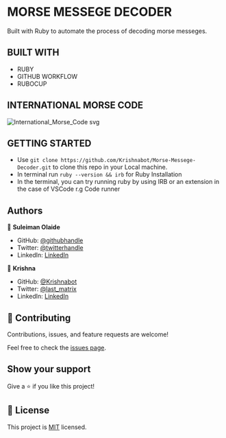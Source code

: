 # MORSE MESSEGE DECODER
Built with Ruby to automate the process of decoding morse messeges.

## BUILT WITH 

- RUBY
- GITHUB WORKFLOW
- RUBOCUP

## INTERNATIONAL MORSE CODE

![International_Morse_Code svg](https://user-images.githubusercontent.com/40334904/199740219-2f6eb7d5-7f04-4853-b996-732736c1b4ed.png)


## GETTING STARTED

- Use `git clone https://github.com/Krishnabot/Morse-Messege-Decoder.git` to clone this repo in your Local machine.
- In terminal  run `ruby --version && irb` for Ruby Installation 
- In the terminal, you can try running ruby by using IRB or an extension in the case of VSCode r.g Code runner

## Authors

👤 **Suleiman Olaide**

- GitHub: [@githubhandle](https://github.com/ceemos96)
- Twitter: [@twitterhandle](https://twitter.com/ceemos_dev)
- LinkedIn: [LinkedIn](https://linkedin.com/in/suleiman-olaide)

👤 **Krishna**

- GitHub: [@Krishnabot](https://github.com/Krishnabot)
- Twitter: [@last_matrix](https://twitter.com/last_matrix)
- LinkedIn: [LinkedIn](https://www.linkedin.com/in/krishna-prasad-acharya-3596bb130/)
## 🤝 Contributing

Contributions, issues, and feature requests are welcome!

Feel free to check the [issues page](https://github.com/Krishnabot/Morse-Messege-Decoder/issues).

## Show your support

Give a ⭐️ if you like this project!

## 📝 License

This project is [MIT](./MIT.md) licensed.
